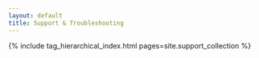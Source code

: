 ```yaml
---
layout: default
title: Support & Troubleshooting
---
```


<!-- DEBUG index.md: including tag_grouped_index.html without a lang, because today there are only a handfull of support articles to start with -->
{% include tag_hierarchical_index.html pages=site.support_collection %}
